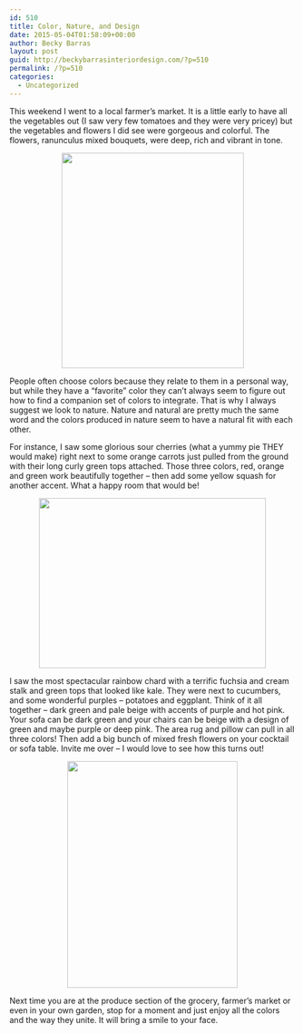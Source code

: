 ```yaml
---
id: 510
title: Color, Nature, and Design
date: 2015-05-04T01:58:09+00:00
author: Becky Barras
layout: post
guid: http://beckybarrasinteriordesign.com/?p=510
permalink: /?p=510
categories:
  - Uncategorized
---
```

This weekend I went to a local farmer’s market. It is a little early to have all the vegetables out (I saw very few tomatoes and they were very pricey) but the vegetables and flowers I did see were gorgeous and colorful. The flowers, ranunculus mixed bouquets, were deep, rich and vibrant in tone.

<img id="BLOGGER_PHOTO_ID_5501291372731293826" style="text-align: center; margin: 0px auto 10px; width: 321px; display: block; height: 380px;" src="http://3.bp.blogspot.com/_GUDhL4UfX4c/TFiDWz2R4II/AAAAAAAAAow/y7K8-GrtKOk/s400/flowers+2.png" alt="" border="0" />

People often choose colors because they relate to them in a personal way, but while they have a “favorite” color they can’t always seem to figure out how to find a companion set of colors to integrate. That is why I always suggest we look to nature. Nature and natural are pretty much the same word and the colors produced in nature seem to have a natural fit with each other.

For instance, I saw some glorious sour cherries (what a yummy pie THEY would make) right next to some orange carrots just pulled from the ground with their long curly green tops attached. Those three colors, red, orange and green work beautifully together – then add some yellow squash for another accent. What a happy room that would be!

<img id="BLOGGER_PHOTO_ID_5501275922529113538" style="text-align: center; margin: 0px auto 10px; width: 400px; display: block; height: 300px;" src="http://1.bp.blogspot.com/_GUDhL4UfX4c/TFh1TfXB1cI/AAAAAAAAAoY/AF1VAdSziqk/s400/cherries.jpg" alt="" border="0" />

I saw the most spectacular rainbow chard with a terrific fuchsia and cream stalk and green tops that looked like kale. They were next to cucumbers, and some wonderful purples – potatoes and eggplant. Think of it all together – dark green and pale beige with accents of purple and hot pink. Your sofa can be dark green and your chairs can be beige with a design of green and maybe purple or deep pink. The area rug and pillow can pull in all three colors! Then add a big bunch of mixed fresh flowers on your cocktail or sofa table. Invite me over – I would love to see how this turns out!

<img id="BLOGGER_PHOTO_ID_5501654252800816626" style="text-align: center; margin: 0px auto 10px; width: 300px; display: block; height: 400px;" src="http://1.bp.blogspot.com/_GUDhL4UfX4c/TFnNZNc1tfI/AAAAAAAAAo4/UPX6kx5pf8g/s400/kale+cards.jpg" alt="" border="0" />

Next time you are at the produce section of the grocery, farmer’s market or even in your own garden, stop for a moment and just enjoy all the colors and the way they unite. It will bring a smile to your face.